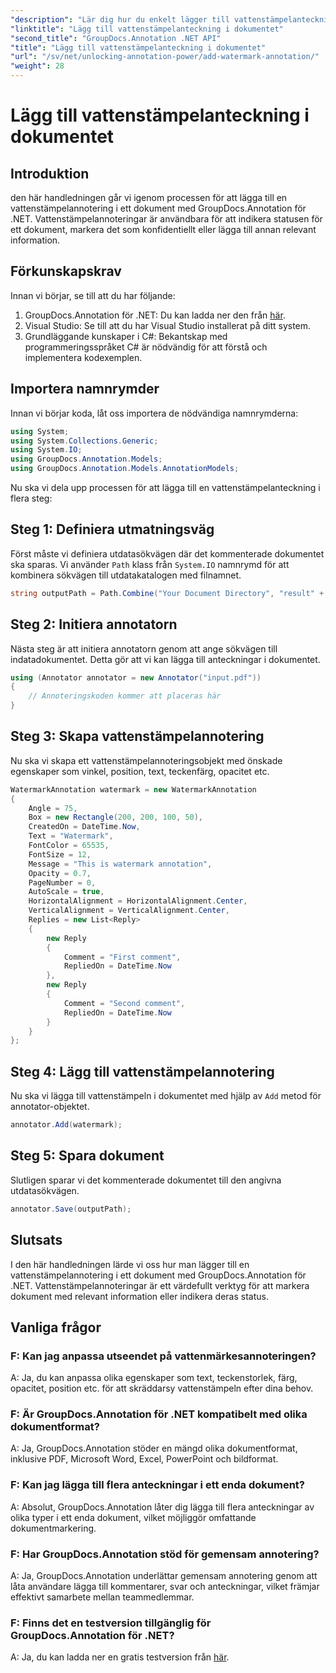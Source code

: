 ```yaml
---
"description": "Lär dig hur du enkelt lägger till vattenstämpelanteckningar i dina dokument med GroupDocs.Annotation för .NET. Förbättra dokumentens tydlighet och säkerhet."
"linktitle": "Lägg till vattenstämpelanteckning i dokumentet"
"second_title": "GroupDocs.Annotation .NET API"
"title": "Lägg till vattenstämpelanteckning i dokumentet"
"url": "/sv/net/unlocking-annotation-power/add-watermark-annotation/"
"weight": 28
---
```


# Lägg till vattenstämpelanteckning i dokumentet

## Introduktion
den här handledningen går vi igenom processen för att lägga till en vattenstämpelannotering i ett dokument med GroupDocs.Annotation för .NET. Vattenstämpelannoteringar är användbara för att indikera statusen för ett dokument, markera det som konfidentiellt eller lägga till annan relevant information.

## Förkunskapskrav

Innan vi börjar, se till att du har följande:

1. GroupDocs.Annotation för .NET: Du kan ladda ner den från [här](https://releases.groupdocs.com/annotation/net/).
2. Visual Studio: Se till att du har Visual Studio installerat på ditt system.
3. Grundläggande kunskaper i C#: Bekantskap med programmeringsspråket C# är nödvändig för att förstå och implementera kodexemplen.

## Importera namnrymder

Innan vi börjar koda, låt oss importera de nödvändiga namnrymderna:

```csharp
using System;
using System.Collections.Generic;
using System.IO;
using GroupDocs.Annotation.Models;
using GroupDocs.Annotation.Models.AnnotationModels;
```

Nu ska vi dela upp processen för att lägga till en vattenstämpelanteckning i flera steg:

## Steg 1: Definiera utmatningsväg

Först måste vi definiera utdatasökvägen där det kommenterade dokumentet ska sparas. Vi använder `Path` klass från `System.IO` namnrymd för att kombinera sökvägen till utdatakatalogen med filnamnet.

```csharp
string outputPath = Path.Combine("Your Document Directory", "result" + Path.GetExtension("input.pdf"));
```

## Steg 2: Initiera annotatorn

Nästa steg är att initiera annotatorn genom att ange sökvägen till indatadokumentet. Detta gör att vi kan lägga till anteckningar i dokumentet.

```csharp
using (Annotator annotator = new Annotator("input.pdf"))
{
    // Annoteringskoden kommer att placeras här
}
```

## Steg 3: Skapa vattenstämpelannotering

Nu ska vi skapa ett vattenstämpelannoteringsobjekt med önskade egenskaper som vinkel, position, text, teckenfärg, opacitet etc.

```csharp
WatermarkAnnotation watermark = new WatermarkAnnotation
{
    Angle = 75,
    Box = new Rectangle(200, 200, 100, 50),
    CreatedOn = DateTime.Now,
    Text = "Watermark",
    FontColor = 65535,
    FontSize = 12,
    Message = "This is watermark annotation",
    Opacity = 0.7,
    PageNumber = 0,
    AutoScale = true,
    HorizontalAlignment = HorizontalAlignment.Center,
    VerticalAlignment = VerticalAlignment.Center,
    Replies = new List<Reply>
    {
        new Reply
        {
            Comment = "First comment",
            RepliedOn = DateTime.Now
        },
        new Reply
        {
            Comment = "Second comment",
            RepliedOn = DateTime.Now
        }
    }
};
```

## Steg 4: Lägg till vattenstämpelannotering

Nu ska vi lägga till vattenstämpeln i dokumentet med hjälp av `Add` metod för annotator-objektet.

```csharp
annotator.Add(watermark);
```

## Steg 5: Spara dokument

Slutligen sparar vi det kommenterade dokumentet till den angivna utdatasökvägen.

```csharp
annotator.Save(outputPath);
```

## Slutsats

I den här handledningen lärde vi oss hur man lägger till en vattenstämpelannotering i ett dokument med GroupDocs.Annotation för .NET. Vattenstämpelannoteringar är ett värdefullt verktyg för att markera dokument med relevant information eller indikera deras status.

## Vanliga frågor

### F: Kan jag anpassa utseendet på vattenmärkesannoteringen?

A: Ja, du kan anpassa olika egenskaper som text, teckenstorlek, färg, opacitet, position etc. för att skräddarsy vattenstämpeln efter dina behov.

### F: Är GroupDocs.Annotation för .NET kompatibelt med olika dokumentformat?

A: Ja, GroupDocs.Annotation stöder en mängd olika dokumentformat, inklusive PDF, Microsoft Word, Excel, PowerPoint och bildformat.

### F: Kan jag lägga till flera anteckningar i ett enda dokument?

A: Absolut, GroupDocs.Annotation låter dig lägga till flera anteckningar av olika typer i ett enda dokument, vilket möjliggör omfattande dokumentmarkering.

### F: Har GroupDocs.Annotation stöd för gemensam annotering?

A: Ja, GroupDocs.Annotation underlättar gemensam annotering genom att låta användare lägga till kommentarer, svar och anteckningar, vilket främjar effektivt samarbete mellan teammedlemmar.

### F: Finns det en testversion tillgänglig för GroupDocs.Annotation för .NET?

A: Ja, du kan ladda ner en gratis testversion från [här](https://releases.groupdocs.com/).